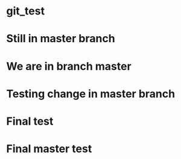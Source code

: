 # git_test
# Still in master branch
# We are in branch master
# Testing change in master branch
# Final test
# Final master test
